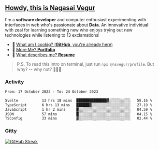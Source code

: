 
## [Howdy, this is Nagasai Vegur](https://nsvegur.me/)

I'm a **software developer** and computer enthusiast experimenting with interfaces in web who's passionate about **Data**. An innovative individual with zeal for learning something new who enjoys trying out new technologies while listening to 13 exclamations!

- 🍔 [What am I cookig? (**GitHub**, you're already here)](https://github.com/NSVEGUR)
- 👻 [More Me? **Portfolio**](https://nsvegur.me/)
- 🔭 [What describes me? **Resume**](https://nsvegur.me/resume)

> P.S. To read this intro on terminal, just run `npx @nsvegur/profile`. But why? -- why not? 🤷🏻‍♂️

### Activity

<!--START_SECTION:waka-->

```txt
From: 17 October 2023 - To: 24 October 2023

Svelte           13 hrs 18 mins  ██████████████▓░░░░░░░░░░   58.16 %
TypeScript       6 hrs 13 mins   ██████▓░░░░░░░░░░░░░░░░░░   27.19 %
JavaScript       1 hr 2 mins     █░░░░░░░░░░░░░░░░░░░░░░░░   04.59 %
JSON             57 mins         █░░░░░░░░░░░░░░░░░░░░░░░░   04.15 %
TSConfig         33 mins         ▓░░░░░░░░░░░░░░░░░░░░░░░░   02.44 %
```

<!--END_SECTION:waka-->

### Gitty

[![GitHub Streak](http://github-profile-summary-cards.vercel.app/api/cards/profile-details?username=NSVEGUR&theme=github_dark)]('https://github.com/NSVEGUR')


